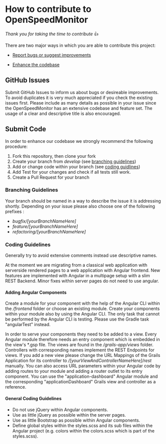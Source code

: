 # How to contribute to OpenSpeedMonitor

*Thank you for taking the time to contribute* :+1:

There are two major ways in which you are able to contribute this project:

* [Report bugs or suggest improvements](#github-issues)

* [Enhance the codebase](#submit-code)


## GitHub Issues
Submit GitHub Issues to inform us about bugs or desireable improvements. To avoid duplicates it is very much appreciated if you check the existing issues first. Please include as many details as possible in your issue since the OpenSpeedMonitor has an extensive codebase and feature set. The usage of a clear and descriptive title is also encouraged.


## Submit Code

In order to enhance our codebase we strongly recommend the following procedure:
1. Fork this repository, then clone your fork
2. Create your branch from *develop* (see [branching guidelines](#branching-guidelines))
3. Add or change code within your branch (see [coding guidlines](#coding-guidelines))
4. Add Test for your changes and check if all tests still work.
5. Create a Pull Request  for your branch


### Branching Guidelines
Your branch should be named in a way to describe the issue it is addressing shortly. Depending on your issue please also choose one of the following prefixes :
* *bugfix/[yourBranchNameHere]* 
* *feature/[yourBranchNameHere]*
* *refactoring/[yourBranchNameHere]*

### Coding Guidelines

Generally try to avoid extensive comments instead use descriptive names.

At the moment we are migrating from a classical web application with serverside rendered pages to a web application with Angular frontend. New features are  implemented with Angular in a multipage setup with a slim REST Backend. Minor fixes within server pages do not need to use angular.

#### Adding Angular Components

Create a module for your component with the help of the Angular CLI within the */frontend* folder or choose an existing module. Create your components within your module also by using the Angular CLI. The only task that cannot be performed by the Angular CLI is testing. Please use the Gradle task "angularTest" instead.

In order to serve your components they need to be added to a view. Every Angular module therefore needs an entry component which is embedded in the view's *.gsp file. The views are found in the */grails-app/views* folder. Controllers with corresponding names implement the REST Endpoints for views. If you add a new view please change the URL Mappings of the Grails Application for its controller to */[yourViewAndControllerNameHere]/rest* manually. You can also access URL parameters within your Angular code by adding routes to your module and adding a router outlet to its entry component. You can use the "application-dashboard" Angular module and the corresponding "applicationDashboard" Grails view and controller as a reference.

#### General Coding Guidelines

* Do not use jQuery within Angular components.
* Use as little jQuery as possible within the server pages.
* Use as little Bootstrap as possible within Angular components.
* Define global styles within the styles.scss and its sub files within the Angular project (e.g. colors within the colors.scss which is part of the styles.scss).




